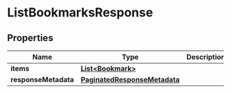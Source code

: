 

# ListBookmarksResponse


## Properties

Name | Type | Description | Notes
------------ | ------------- | ------------- | -------------
**items** | [**List&lt;Bookmark&gt;**](Bookmark.md) |  |  [optional]
**responseMetadata** | [**PaginatedResponseMetadata**](PaginatedResponseMetadata.md) |  |  [optional]



